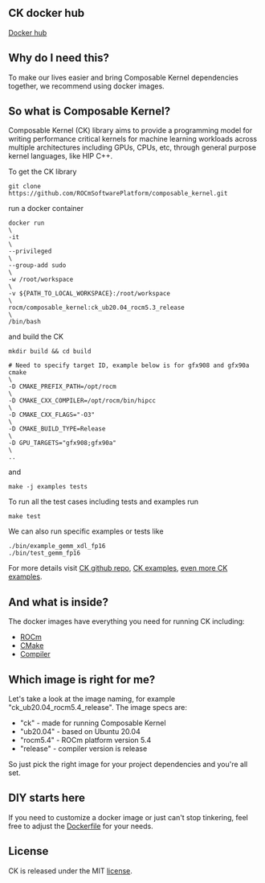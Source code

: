 ## CK docker hub

[Docker hub](https://hub.docker.com/r/rocm/composable_kernel)

## Why do I need this?

To make our lives easier and bring Composable Kernel dependencies together, we recommend using docker images.

## So what is Composable Kernel?

Composable Kernel (CK) library aims to provide a programming model for writing performance critical kernels for machine learning workloads across multiple architectures including GPUs, CPUs, etc, through general purpose kernel languages, like HIP C++.

To get the CK library

```
git clone https://github.com/ROCmSoftwarePlatform/composable_kernel.git
```

run a docker container 

```
docker run                                                            \
-it                                                                   \
--privileged                                                          \
--group-add sudo                                                      \
-w /root/workspace                                                    \
-v ${PATH_TO_LOCAL_WORKSPACE}:/root/workspace                         \
rocm/composable_kernel:ck_ub20.04_rocm5.3_release                     \
/bin/bash
```

and build the CK

```
mkdir build && cd build

# Need to specify target ID, example below is for gfx908 and gfx90a
cmake                                                                                             \
-D CMAKE_PREFIX_PATH=/opt/rocm                                                                    \
-D CMAKE_CXX_COMPILER=/opt/rocm/bin/hipcc                                                         \
-D CMAKE_CXX_FLAGS="-O3"                                                                          \
-D CMAKE_BUILD_TYPE=Release                                                                       \
-D GPU_TARGETS="gfx908;gfx90a"                                                                    \
..
```

and 

```
make -j examples tests
```

To run all the test cases including tests and examples run

```
make test
```

We can also run specific examples or tests like

```
./bin/example_gemm_xdl_fp16
./bin/test_gemm_fp16
```

For more details visit [CK github repo](https://github.com/ROCmSoftwarePlatform/composable_kernel), [CK examples](https://github.com/ROCmSoftwarePlatform/composable_kernel/tree/develop/example), [even more CK examples](https://github.com/ROCmSoftwarePlatform/composable_kernel/tree/develop/client_example).

## And what is inside?

The docker images have everything you need for running CK including:

* [ROCm](https://www.amd.com/en/graphics/servers-solutions-rocm)
* [CMake](https://cmake.org/)
* [Compiler](https://github.com/RadeonOpenCompute/llvm-project)

## Which image is right for me?

Let's take a look at the image naming, for example "ck_ub20.04_rocm5.4_release". The image specs are:

* "ck" - made for running Composable Kernel
* "ub20.04" - based on Ubuntu 20.04
* "rocm5.4" - ROCm platform version 5.4
* "release" - compiler version is release

So just pick the right image for your project dependencies and you're all set.

## DIY starts here

If you need to customize a docker image or just can't stop tinkering, feel free to adjust the [Dockerfile](https://github.com/ROCmSoftwarePlatform/composable_kernel/blob/develop/Dockerfile) for your needs.

## License

CK is released under the MIT [license](https://github.com/ROCmSoftwarePlatform/composable_kernel/blob/develop/LICENSE).
